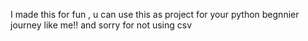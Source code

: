 I  made this for fun , u can use this as project for your python begnnier journey like me!!
and sorry for not using csv
